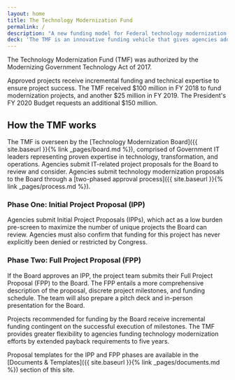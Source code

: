 ```yaml
---
layout: home
title: The Technology Modernization Fund
permalink: /
description: "A new funding model for Federal technology modernization projects"
deck: 'The TMF is an innovative funding vehicle that gives agencies additional ways to deliver services to the American public more quickly, better secure sensitive systems and data, and use taxpayer dollars more efficiently.'
---
```


The Technology Modernization Fund (TMF) was authorized by the Modernizing Government Technology Act of 2017.

Approved projects receive incremental funding and technical expertise to ensure project success. The TMF received $100 million in FY 2018 to fund modernization projects, and another $25 million in FY 2019. The President's FY 2020 Budget requests an additional $150 million.

## How the TMF works

The TMF is overseen by the [Technology Modernization Board]({{ site.baseurl }}{% link _pages/board.md %}), comprised of Government IT leaders representing proven expertise in technology, transformation, and operations. Agencies submit IT-related project proposals for the Board to review and consider. Agencies submit technology modernization proposals to the Board through a [two-phased approval process]({{ site.baseurl }}{% link _pages/process.md %}).

### Phase One: Initial Project Proposal (IPP)
Agencies submit Initial Project Proposals (IPPs), which act as a low burden pre-screen to maximize the number of unique projects the Board can review. Agencies must also confirm that funding for this project has never explicitly been denied or restricted by Congress.

### Phase Two: Full Project Proposal (FPP)
If the Board approves an IPP, the project team submits their Full Project Proposal (FPP) to the Board. The FPP entails a more comprehensive description of the proposal, discrete project milestones, and funding schedule. The team will also prepare a pitch deck and in-person presentation for the Board.

Projects recommended for funding by the Board receive incremental funding contingent on the successful execution of milestones. The TMF provides greater flexibility to agencies funding technology modernization efforts by extended payback requirements to five years.

Proposal templates for the IPP and FPP phases are available in the [Documents & Templates]({{ site.baseurl }}{% link _pages/documents.md %}) section of this site.
